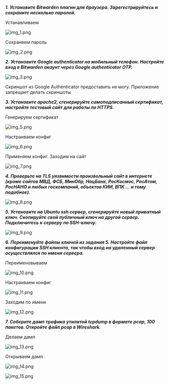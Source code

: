 **_1. Установите Bitwarden плагин для браузера. Зарегестрируйтесь и сохраните несколько паролей._**

Устанавливаем

![img_1.png](img_1.png)

Сохраняем пароль

![img_2.png](img_2.png)

**_2. Установите Google authenticator на мобильный телефон. Настройте вход в Bitwarden акаунт через Google authenticator OTP._**


![img_3.png](img_3.png)

Скриншот из Google Authenticator предоставить не могу. Приложение запрещает делать скриншоты

**_3. Установите apache2, сгенерируйте самоподписанный сертификат, настройте тестовый сайт для работы по HTTPS._**

Генерируем сертификат

![img_5.png](img_5.png)

Настраиваем конфиг

![img_6.png](img_6.png)

Применяем конфиг. Заходим на сайт

![img_7.png](img_7.png)

**_4. Проверьте на TLS уязвимости произвольный сайт в интернете (кроме сайтов МВД, ФСБ, МинОбр, НацБанк, РосКосмос, РосАтом, РосНАНО и любых госкомпаний, объектов КИИ, ВПК ... и тому подобное)._**

![img_8.png](img_8.png)

**_5. Установите на Ubuntu ssh сервер, сгенерируйте новый приватный ключ. Скопируйте свой публичный ключ на другой сервер. Подключитесь к серверу по SSH-ключу._**

![img_9.png](img_9.png)

**_6. Переименуйте файлы ключей из задания 5. Настройте файл конфигурации SSH клиента, так чтобы вход на удаленный сервер осуществлялся по имени сервера._**

Переименовываем

![img_10.png](img_10.png)

Настраиваем конфиг

![img_11.png](img_11.png)

Заходим по имени

![img_12.png](img_12.png)

**_7. Соберите дамп трафика утилитой tcpdump в формате pcap, 100 пакетов. Откройте файл pcap в Wireshark._**

Делаем дамп

![img_13.png](img_13.png)

Открываем дамп

![img_14.png](img_14.png)

![img_15.png](img_15.png)


